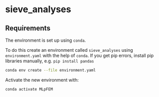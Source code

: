 # sieve_analyses


## Requirements

The environment is set up using `conda`.

To do this create an environment called `sieve_analyses` using `environment.yaml` with the help of `conda`. If you get pip errors, install pip libraries manually, e.g. `pip install pandas`
```bash
conda env create --file environment.yaml
```

Activate the new environment with:

```bash
conda activate MLpFEM
```